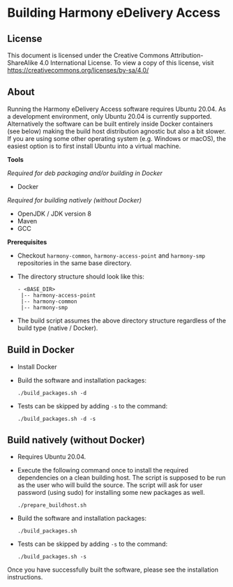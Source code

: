 # Building Harmony eDelivery Access

## License <!-- omit in toc -->

This document is licensed under the Creative Commons Attribution-ShareAlike 4.0 International License.
To view a copy of this license, visit <https://creativecommons.org/licenses/by-sa/4.0/>

## About

Running the Harmony eDelivery Access software requires Ubuntu 20.04. As a development environment, only Ubuntu 20.04 is currently supported. Alternatively the software can be built entirely inside Docker containers (see below) making the build host distribution agnostic but also a bit slower. If you are using some other operating system (e.g. Windows or macOS), the easiest option is to first install Ubuntu into a virtual machine.

**Tools**

*Required for deb packaging and/or building in Docker*
* Docker

*Required for building natively (without Docker)*
* OpenJDK / JDK version 8
* Maven
* GCC

**Prerequisites**

* Checkout `harmony-common`, `harmony-access-point` and `harmony-smp` repositories in the same base directory.
* The directory structure should look like this:

    ```
    - <BASE_DIR>
     |-- harmony-access-point
     |-- harmony-common
     |-- harmony-smp
    ```
* The build script assumes the above directory structure regardless of the build type (native / Docker).

## Build in Docker

* Install Docker

* Build the software and installation packages:

    `./build_packages.sh -d`
    
* Tests can be skipped by adding `-s` to the command:

  `./build_packages.sh -d -s`

## Build natively (without Docker)

* Requires Ubuntu 20.04.

* Execute the following command once to install the required dependencies on a clean building host. The script is supposed to be run as the user who will build the source. The script will ask for user password (using sudo) for installing some new packages as well.

    `./prepare_buildhost.sh`

* Build the software and installation packages:

    `./build_packages.sh`

* Tests can be skipped by adding `-s` to the command:

  `./build_packages.sh -s`
  
Once you have successfully built the software, please see the installation instructions.
